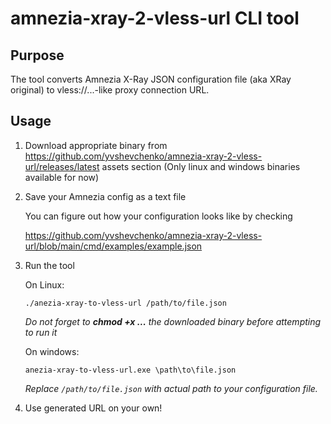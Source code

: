 # amnezia-xray-2-vless-url CLI tool

## Purpose

The tool converts Amnezia X-Ray JSON configuration file (aka XRay original) to vless://...-like proxy connection URL.

## Usage

1. Download appropriate binary from https://github.com/yvshevchenko/amnezia-xray-2-vless-url/releases/latest assets section
   (Only linux and windows binaries available for now)

2. Save your Amnezia config as a text file

   You can figure out how your configuration looks like by checking

   https://github.com/yvshevchenko/amnezia-xray-2-vless-url/blob/main/cmd/examples/example.json

3. Run the tool

   On Linux:
      ```
      ./anezia-xray-to-vless-url /path/to/file.json
      ```

      _Do not forget to **chmod +x ...** the downloaded binary before attempting to run it_

   On windows:

      ```
      anezia-xray-to-vless-url.exe \path\to\file.json
      ```

      _Replace `/path/to/file.json` with actual path to your configuration file._

4. Use generated URL on your own!
